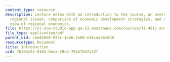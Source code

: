 ```yaml
---
content_type: resource
description: Lecture notes with an introduction to the course, an overview of critical
  regional issues, comparison of economic development strategies, and a historical
  view of regional economics.
file: https://ol-ocw-studio-app-qa.s3.amazonaws.com/courses/11-481j-analyzing-and-accounting-for-regional-economic-growth-spring-2009/7b392c529181bbca29ce761b76d7a32f_MIT11_481Js09_lec01.pdf
file_type: application/pdf
parent_uid: cbe458e0-933c-1de6-2e60-e36cae5b18d0
resourcetype: Document
title: Introduction
uid: 7b392c52-9181-bbca-29ce-761b76d7a32f
---
```

